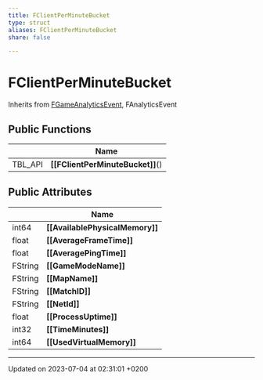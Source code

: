 ```yaml
---
title: FClientPerMinuteBucket
type: struct
aliases: FClientPerMinuteBucket
share: false

---
```


# FClientPerMinuteBucket





Inherits from [FGameAnalyticsEvent](/docs/SDK/Source/Classes/structFGameAnalyticsEvent.md), FAnalyticsEvent

## Public Functions

|                | Name           |
| -------------- | -------------- |
| TBL_API | **[[FClientPerMinuteBucket]]**() |

## Public Attributes

|                | Name           |
| -------------- | -------------- |
| int64 | **[[AvailablePhysicalMemory]]**  |
| float | **[[AverageFrameTime]]**  |
| float | **[[AveragePingTime]]**  |
| FString | **[[GameModeName]]**  |
| FString | **[[MapName]]**  |
| FString | **[[MatchID]]**  |
| FString | **[[NetId]]**  |
| float | **[[ProcessUptime]]**  |
| int32 | **[[TimeMinutes]]**  |
| int64 | **[[UsedVirtualMemory]]**  |

-------------------------------

Updated on 2023-07-04 at 02:31:01 +0200